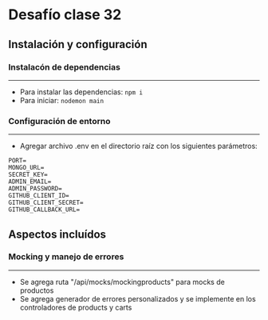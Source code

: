# Desafío clase 32

## Instalación y configuración

### Instalacón de dependencias

---

- Para instalar las dependencias: `npm i`
- Para iniciar: `nodemon main`

### Configuración de entorno

---

- Agregar archivo .env en el directorio raíz con los siguientes parámetros:

```
PORT=
MONGO_URL=
SECRET_KEY=
ADMIN_EMAIL=
ADMIN_PASSWORD=
GITHUB_CLIENT_ID=
GITHUB_CLIENT_SECRET=
GITHUB_CALLBACK_URL=
```

## Aspectos incluídos

### Mocking y manejo de errores

---

- Se agrega ruta "/api/mocks/mockingproducts" para mocks de productos
- Se agrega generador de errores personalizados y se implemente en los controladores de products y carts
